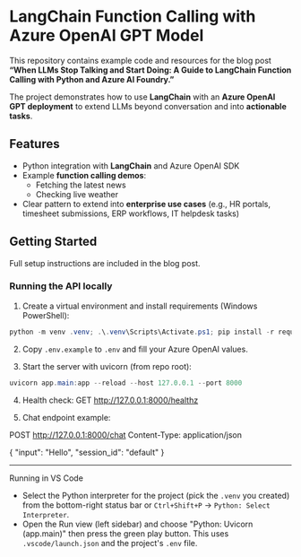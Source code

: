 # LangChain Function Calling with Azure OpenAI GPT Model

This repository contains example code and resources for the blog post  
**“When LLMs Stop Talking and Start Doing: A Guide to LangChain Function Calling with Python and Azure AI Foundry.”**

The project demonstrates how to use **LangChain** with an **Azure OpenAI GPT deployment** to extend LLMs beyond conversation and into **actionable tasks**.

## Features

- Python integration with **LangChain** and Azure OpenAI SDK
- Example **function calling demos**:
  - Fetching the latest news
  - Checking live weather
- Clear pattern to extend into **enterprise use cases** (e.g., HR portals, timesheet submissions, ERP workflows, IT helpdesk tasks)

## Getting Started

Full setup instructions are included in the blog post.

### Running the API locally

1. Create a virtual environment and install requirements (Windows PowerShell):

```powershell
python -m venv .venv; .\.venv\Scripts\Activate.ps1; pip install -r requirements.txt
```

2. Copy `.env.example` to `.env` and fill your Azure OpenAI values.

3. Start the server with uvicorn (from repo root):

```powershell
uvicorn app.main:app --reload --host 127.0.0.1 --port 8000
```

4. Health check: GET http://127.0.0.1:8000/healthz

5. Chat endpoint example:

POST http://127.0.0.1:8000/chat
Content-Type: application/json

{
"input": "Hello",
"session_id": "default"
}

---

Running in VS Code

- Select the Python interpreter for the project (pick the `.venv` you created) from the bottom-right status bar or `Ctrl+Shift+P` -> `Python: Select Interpreter`.
- Open the Run view (left sidebar) and choose "Python: Uvicorn (app.main)" then press the green play button. This uses `.vscode/launch.json` and the project's `.env` file.
